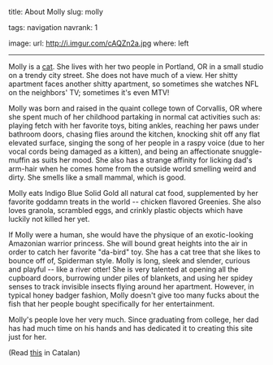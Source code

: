 title: About Molly
slug: molly

tags: navigation
navrank: 1

image:
    url: http://i.imgur.com/cAQZn2a.jpg
    where: left

---

Molly is a [cat][snowshoe]. She lives with her two people in Portland, OR in a small studio on a trendy city street.  She does not have much of a view.  Her shitty apartment faces another shitty apartment, so sometimes she watches NFL on the neighbors' TV; sometimes it's even MTV!

Molly was born and raised in the quaint college town of Corvallis, OR where she spent much of her childhood partaking in normal cat activities such as: playing fetch with her favorite toys, biting ankles, reaching her paws under bathroom doors, chasing flies around the kitchen, knocking shit off any flat elevated surface, singing the song of her people in a raspy voice (due to her vocal cords being damaged as a kitten), and being an affectionate snuggle-muffin as suits her mood.  She also has a strange affinity for licking dad's arm-hair when he comes home from the outside world smelling weird and dirty.  She smells like a small mammal, which is good.

Molly eats Indigo Blue Solid Gold all natural cat food, supplemented by her favorite goddamn treats in the world -- chicken flavored Greenies.  She also loves granola, scrambled eggs, and crinkly plastic objects which have luckily not killed her yet.

If Molly were a human, she would have the physique of an exotic-looking Amazonian warrior princess.    She will bound great heights into the air in order to catch her favorite "da-bird" toy.  She has a cat tree that she likes to bounce off of, Spiderman style.  Molly is long, sleek and slender, curious and playful -- like a river otter! She is very talented at opening all the cupboard doors, burrowing under piles of blankets, and using her spidey senses to track invisible insects flying around her apartment.  However, in typical honey badger fashion, Molly doesn't give too many fucks about the fish that her people bought specifically for her entertainment.

Molly's people love her very much.  Since graduating from college, her dad has had much time on his hands and has dedicated it to creating this site just for her.

(Read [this][this] in Catalan)

[snowshoe]:http://en.wikipedia.org/wiki/Snowshoe_%28cat%29
[this]:/catalan-molly/
